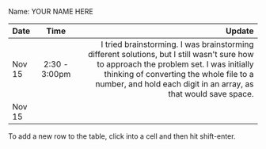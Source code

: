 Name: YOUR NAME HERE

| Date   |     Time      |                                                                                                                                                                                                                                                 Update |
|:-------|:-------------:|-------------------------------------------------------------------------------------------------------------------------------------------------------------------------------------------------------------------------------------------------------:|
| Nov 15 | 2:30 - 3:00pm | I tried brainstorming. I was brainstorming different solutions, but I still wasn't sure how to approach the problem set. I was initially thinking of converting the whole file to a number, and hold each digit in an array, as that would save space. |
| Nov 15 |               |                                                                                                                                                                                                                                                        |


To add a new row to the table, click into a cell and then hit shift-enter.